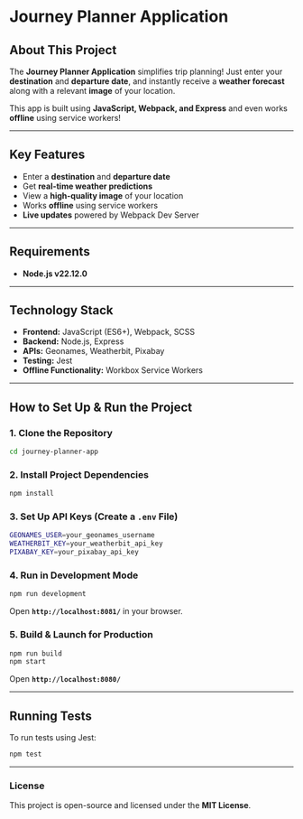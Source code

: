 # **Journey Planner Application**  

## **About This Project**  
The **Journey Planner Application** simplifies trip planning! Just enter your **destination** and **departure date**, and instantly receive a **weather forecast** along with a relevant **image** of your location.  

This app is built using **JavaScript, Webpack, and Express** and even works **offline** using service workers!  

---  

## **Key Features**  
- Enter a **destination** and **departure date**  
- Get **real-time weather predictions**  
- View a **high-quality image** of your location  
- Works **offline** using service workers  
- **Live updates** powered by Webpack Dev Server  

---  

## **Requirements**  
- **Node.js v22.12.0**  

---  

## **Technology Stack**  
- **Frontend:** JavaScript (ES6+), Webpack, SCSS  
- **Backend:** Node.js, Express  
- **APIs:** Geonames, Weatherbit, Pixabay  
- **Testing:** Jest  
- **Offline Functionality:** Workbox Service Workers  

---  

## **How to Set Up & Run the Project**  

### **1. Clone the Repository**  
```sh
cd journey-planner-app
```  

### **2. Install Project Dependencies**  
```sh
npm install
```  

### **3. Set Up API Keys (Create a `.env` File)**  
```sh
GEONAMES_USER=your_geonames_username
WEATHERBIT_KEY=your_weatherbit_api_key
PIXABAY_KEY=your_pixabay_api_key
```  

### **4. Run in Development Mode**  
```sh
npm run development
```  
Open **`http://localhost:8081/`** in your browser.  

### **5. Build & Launch for Production**  
```sh
npm run build
npm start
```  
Open **`http://localhost:8080/`**  

---  

## **Running Tests**  
To run tests using Jest:  
```sh
npm test
```  

---  

### **License**  
This project is open-source and licensed under the **MIT License**.  

